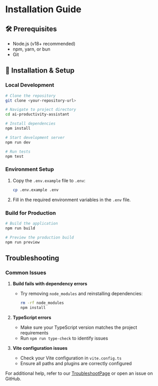 
# Installation Guide

## 🛠 Prerequisites
- Node.js (v18+ recommended)
- npm, yarn, or bun
- Git

## 🔧 Installation & Setup

### Local Development

```bash
# Clone the repository
git clone <your-repository-url>

# Navigate to project directory
cd ai-productivity-assistant

# Install dependencies
npm install

# Start development server
npm run dev

# Run tests
npm test
```

### Environment Setup

1. Copy the `.env.example` file to `.env`:
   ```bash
   cp .env.example .env
   ```

2. Fill in the required environment variables in the `.env` file.

### Build for Production

```bash
# Build the application
npm run build

# Preview the production build
npm run preview
```

## Troubleshooting

### Common Issues

1. **Build fails with dependency errors**
   - Try removing `node_modules` and reinstalling dependencies:
     ```bash
     rm -rf node_modules
     npm install
     ```

2. **TypeScript errors**
   - Make sure your TypeScript version matches the project requirements
   - Run `npm run type-check` to identify issues

3. **Vite configuration issues**
   - Check your Vite configuration in `vite.config.ts`
   - Ensure all paths and plugins are correctly configured

For additional help, refer to our [TroubleshootPage](/src/pages/TroubleshootPage.tsx) or open an issue on GitHub.
